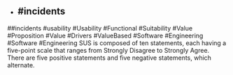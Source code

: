 - ## #incidents
##incidents #usability #Usability #Functional #Suitability #Value #Proposition #Value #Drivers #ValueBased #Software #Engineering #Software #Engineering 
SUS is composed of ten statements, each having a five-point scale that ranges from  Strongly Disagree to Strongly Agree. There are five positive statements and five negative  statements, which alternate.

